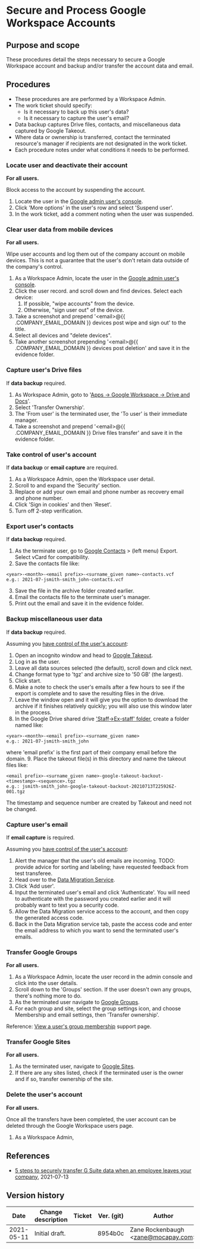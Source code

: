 # Secure and Process Google Workspace Accounts

## Purpose and scope

These procedures detail the steps necessary to secure a Google Workspace account and backup and/or transfer the account data and email.

## Procedures

- These procedures are are performed by a <role>Workspace Admin</role>.
- The work ticket should specify:
  - Is it necessary to back up this user's data?
  - Is it necessary to capture the user's email?
- Data backup captures Drive files, contacts, and miscellaneous data captured by Google Takeout.
- Where data or ownership is transferred, contact the terminated resource's manager if recipients are not designated in the work ticket.
- Each procedure notes under what conditions it needs to be performed.

### Locate user and deactivate their account

**For all users.**

Block access to the account by suspending the account.

1. Locate the user in the [Google admin user's console](https://admin.google.com/ac/users).
2. Click 'More options' in the user's row and select 'Suspend user'.
3. In the work ticket, add a comment noting when the user was suspended.

### Clear user data from mobile devices

**For all users.**

Wipe user accounts and log them out of the company account on mobile devices. This is not a guarantee that the user's don't retain data outside of the company's control.

1. As a <role>Workspace Admin</role>, locate the user in the [Google admin user's console](https://admin.google.com/ac/users).
2. Click the user record. and scroll down and find devices. Select each device:
   1. If possible, "wipe accounts" from the device.
   2. Otherwise, "sign user out" of the device.
3. Take a screenshot and prepend '&lt;email&gt;@{{ .COMPANY_EMAIL_DOMAIN }} devices post wipe and sign out' to the title.
4. Select all devices and "delete devices".
5. Take another screenshot prepending '&lt;email&gt;@{{ .COMPANY_EMAIL_DOMAIN }} devices post deletion' and save it in the evidence folder.

### Capture user's Drive files

If **data backup** required.

1. As <role>Workspace Admin</role>, goto to '[Apps -> Google Workspace -> Drive and Docs](https://admin.google.com/ac/appsettings/55656082996)'.
2. Select 'Transfer Ownership'.
3. The 'From user' is the terminated user, the 'To user' is their immediate manager.
4. Take a screenshot and prepend '&lt;email&gt;@{{ .COMPANY_EMAIL_DOMAIN }} Drive files transfer' and save it in the evidence folder.

### Take control of user's account

If **data backup** or **email capture** are required.

1. As a <role>Workspace Admin</role>, open the Workspace user detail.
2. Scroll to and expand the 'Security' section.
2. Replace or add your own email and phone number as recovery email and phone number.
3. Click 'Sign in cookies' and then 'Reset'.
4. Turn off 2-step verification.

### Export user's contacts

If **data backup** required.

 1. As the terminate user, go to [Google Contacts](https://contacts.google.com/) > (left menu) Export. Select vCard for compatibility.
 2. Save the contacts file like:
 ```
 <year>-<month>-<email prefix>-<surname_given name>-contacts.vcf
 e.g.: 2021-07-jsmith-smith_john-contacts.vcf
 ```
 3. Save the file in the archive folder created earlier.
 4. Email the contacts file to the terminate user's manager.
 5. Print out the email and save it in the evidence folder.

### Backup miscellaneous user data

If **data backup** required.

Assuming you [have control of the user's account](#take-control-of-users-account):

1. Open an incognito window and head to [Google Takeout](https://google.com/takeout).
2. Log in as the user.
3. Leave all data sources selected (the default), scroll down and click next.
4. Change format type to 'tgz' and archive size to '50 GB' (the largest).
5. Click start.
6. Make a note to check the user's emails after a few hours to see if the export is complete and to save the resulting files in the drive.
7. Leave the window open and it will give you the option to download the archive if it finishes relatively quickly; you will also use this window later in the process.
8. In the Google Drive shared drive ['Staff->Ex-staff' folder](https://drive.google.com/drive/u/0/folders/19kyCIqr-GrPAWyv1oySWxiRU43XxvtDE), create a folder named like:
  ```
  <year>-<month>-<email prefix>-<surname_given name>
  e.g.: 2021-07-jsmith-smith_john
  ```
  where 'email prefix' is the first part of their company email before the domain.
9. Place the takeout file(s) in this directory and name the takeout files like:
  ```
  <email prefix>-<surname_given name>-google-takeout-backout-<timestamp>-<sequence>.tgz
  e.g.: jsmith-smith_john-google-takeout-backout-20210713T225926Z-001.tgz
  ```
  The timestamp and sequence number are created by Takeout and need not be changed.

### Capture user's email

If **email capture** is required.

Assuming you [have control of the user's account](#take-control-of-users-account):

1. Alert the manager that the user's old emails are incoming. TODO: provide advice for sorting and labeling; have requested feedback from test transferee.
2. Head over to the [Data Migration Service](https://admin.google.com/ac/dms).
3. Click 'Add user'.
4. Input the terminated user's email and click 'Authenticate'. You will need to authenticate with the password you created earlier and it will probably want to text you a security code.
5. Allow the Data Migration service access to the account, and then copy the generated access code.
6. Back in the Data Migration service tab, paste the access code and enter the email address to which you want to send the terminated user's emails.

### Transfer Google Groups

**For all users.**

1. As a <role>Workspace Admin</role>, locate the user record in the admin console and click into the user details.
2. Scroll down to the 'Groups' section. If the user doesn't own any groups, there's nothing more to do.
3. As the terminated user navigate to [Google Groups](https://groups.google.com).
4. For each group and site, select the group settings icon, and choose Membership and email settings, then 'Transfer ownership'.

Reference: [View a user's group membership](https://support.google.com/cloudidentity/answer/167104?hl=en) support page.

### Transfer Google Sites

**For all users.**

1. As the terminated user, navigate to [Google Sites](https://sites.google.com).
2. If there are any sites listed, check if the terminated user is the owner and if so, transfer ownership of the site.

### Delete the user's account

**For all users.**

Once all the transfers have been completed, the user account can be deleted through the Google Workspace users page.

1. As a <role>Workspace Admin</role>,

## References

* [5 steps to securely transfer G Suite data when an employee leaves your company](https://www.techrepublic.com/article/5-steps-to-securely-transfer-g-suite-data-when-an-employee-leaves-your-company/), 2021-07-13

## Version history

Date | Change description | Ticket | Ver. (git) | Author | Reviewed by
-----|--------------------|--------|------------|--------|-------------
2021-05-11 | Initial draft. | | 8954b0c | Zane Rockenbaugh &lt;zane@mocapay.com&gt; |
